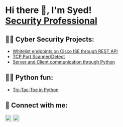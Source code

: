 <h1>Hi there 👋, I'm Syed! <br/> <a href="https://www.linkedin.com/in/jsyed-qadri592/">Security Professional</a>


<h2>👨‍💻 Cyber Security Projects:</h2>

-  [Whitelist endpoints on Cisco ISE through REST API](https://github.com/qutubqadri/CiscoISEAPI)
-  [TCP Port Scanner/Detect](https://github.com/qutubqadri/PortScanner)
-  [Server and Client communication through Python](https://github.com/qutubqadri/TCPServerClient)
  
<h2>👨‍💻 Python fun:</h2>

- [Tic-Tac-Toe in Python](https://github.com/qutubqadri/tictactoe/)

<h2> 🤳 Connect with me:</h2>


[<img align="left" alt="JoshMadakor | Twitter" width="22px" src="https://cdn.jsdelivr.net/npm/simple-icons@v3/icons/twitter.svg" />][twitter]
[<img align="left" alt="JoshMadakor | LinkedIn" width="22px" src="https://cdn.jsdelivr.net/npm/simple-icons@v3/icons/linkedin.svg" />][linkedin]

[twitter]: https://twitter.com/qutubqadri
[linkedin]: https://linkedin.com/in/syed-qadri592/


<!--
**qutubqadri/qutubqadri** is a ✨ _special_ ✨ repository because its `README.md` (this file) appears on your GitHub profile.

Here are some ideas to get you started:

- 🔭 I’m currently working on ...
- 🌱 I’m currently learning ...
- 👯 I’m looking to collaborate on ...
- 🤔 I’m looking for help with ...
- 💬 Ask me about ...
- 📫 How to reach me: ...
- 😄 Pronouns: ...
- ⚡ Fun fact: ...
-->
